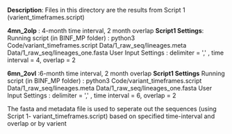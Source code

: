 **Description**: Files in this directory are the results from Script 1 (varient_timeframes.script)

**4mn_2olp** : 4-month time interval, 2 month overlap
**Script1 Settings**:
Running script (in BINF_MP folder) : python3 Code/variant_timeframes.script Data/1_raw_seq/lineages.meta Data/1_raw_seq/lineages_one.fasta
  User Input Settings : delimiter = ',' , time interval = 4, overlap = 2

**6mn_2ovl** :6-month time interval, 2 month overlap
**Script1 Settings**
Running script (in BINF_MP folder) : python3 Code/variant_timeframes.script Data/1_raw_seq/lineages.meta Data/1_raw_seq/lineages_one.fasta
  User Input Settings : delimiter = ',' , time interval = 6, overlap = 2


The fasta and metadata file is used to seperate out the sequences (using Script 1- variant_timeframes.script) based on specified time-interval and overlap or by varient 
